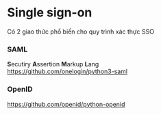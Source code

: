 # Single sign-on
Có 2 giao thức phổ biến cho quy trình xác thực SSO
### SAML
**S**ecutiry **A**ssertion **M**arkup **L**ang  
https://github.com/onelogin/python3-saml
### OpenID
https://github.com/openid/python-openid
